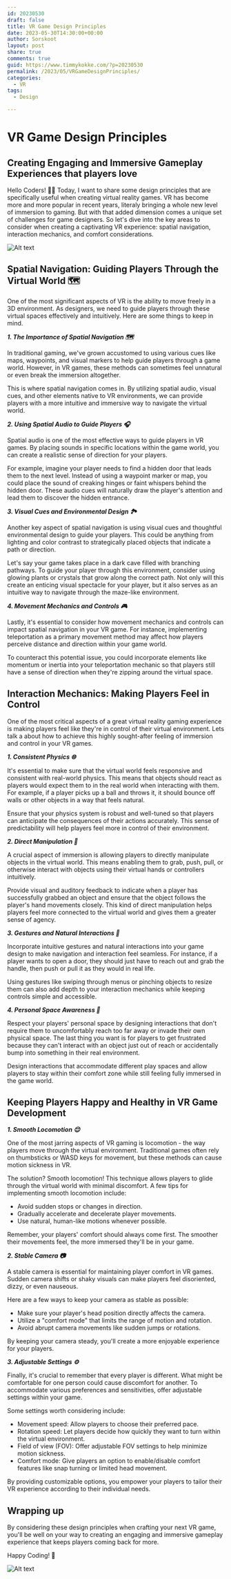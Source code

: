 ```yaml
---
id: 20230530
draft: false
title: VR Game Design Principles
date: 2023-05-30T14:30:00+00:00
author: Sorskoot
layout: post
share: true
comments: true
guid: https://www.timmykokke.com/?p=20230530
permalink: /2023/05/VRGameDesignPrinciples/
categories:
  - VR  
tags:
  - Design

---
```


# VR Game Design Principles
## Creating Engaging and Immersive Gameplay Experiences that players love

Hello Coders! 👩‍💻 Today, I want to share some design principles that are specifically useful when creating virtual reality games. VR has become more and more popular in recent years, literaly bringing a whole new level of immersion to gaming. But with that added dimension comes a unique set of challenges for game designers. So let's dive into the key areas to consider when creating a captivating VR experience: spatial navigation, interaction mechanics, and comfort considerations.

![Alt text](/images/2023/05/girlcreatingvr.jpeg)

## Spatial Navigation: Guiding Players Through the Virtual World 🗺️

One of the most significant aspects of VR is the ability to move freely in a 3D environment. As designers, we need to guide players through these virtual spaces effectively and intuitively. Here are some things to keep in mind.

***1. The Importance of Spatial Navigation 🗺️***

In traditional gaming, we've grown accustomed to using various cues like maps, waypoints, and visual markers to help guide players through a game world. However, in VR games, these methods can sometimes feel unnatural or even break the immersion altogether.

This is where spatial navigation comes in. By utilizing spatial audio, visual cues, and other elements native to VR environments, we can provide players with a more intuitive and immersive way to navigate the virtual world.

***2. Using Spatial Audio to Guide Players 🎧***

Spatial audio is one of the most effective ways to guide players in VR games. By placing sounds in specific locations within the game world, you can create a realistic sense of direction for your players.

For example, imagine your player needs to find a hidden door that leads them to the next level. Instead of using a waypoint marker or map, you could place the sound of creaking hinges or faint whispers behind the hidden door. These audio cues will naturally draw the player's attention and lead them to discover the hidden entrance.

***3. Visual Cues and Environmental Design 🏞️***

Another key aspect of spatial navigation is using visual cues and thoughtful environmental design to guide your players. This could be anything from lighting and color contrast to strategically placed objects that indicate a path or direction.

Let's say your game takes place in a dark cave filled with branching pathways. To guide your player through this environment, consider using glowing plants or crystals that grow along the correct path. Not only will this create an enticing visual spectacle for your player, but it also serves as an intuitive way to navigate through the maze-like environment.

***4. Movement Mechanics and Controls 🎮***

Lastly, it's essential to consider how movement mechanics and controls can impact spatial navigation in your VR game. For instance, implementing teleportation as a primary movement method may affect how players perceive distance and direction within your game world.

To counteract this potential issue, you could incorporate elements like momentum or inertia into your teleportation mechanic so that players still have a sense of direction when they're zipping around the virtual space.

## Interaction Mechanics: Making Players Feel in Control


One of the most critical aspects of a great virtual reality gaming experience is making players feel like they're in control of their virtual environment. Lets talk a about how to achieve this highly sought-after feeling of immersion and control in your VR games.

***1. Consistent Physics 🌐***

It's essential to make sure that the virtual world feels responsive and consistent with real-world physics. This means that objects should react as players would expect them to in the real world when interacting with them. For example, if a player picks up a ball and throws it, it should bounce off walls or other objects in a way that feels natural.

Ensure that your physics system is robust and well-tuned so that players can anticipate the consequences of their actions accurately. This sense of predictability will help players feel more in control of their environment.

***2. Direct Manipulation 🤲***

A crucial aspect of immersion is allowing players to directly manipulate objects in the virtual world. This means enabling them to grab, push, pull, or otherwise interact with objects using their virtual hands or controllers intuitively.

Provide visual and auditory feedback to indicate when a player has successfully grabbed an object and ensure that the object follows the player's hand movements closely. This kind of direct manipulation helps players feel more connected to the virtual world and gives them a greater sense of agency.

***3. Gestures and Natural Interactions 👋***

Incorporate intuitive gestures and natural interactions into your game design to make navigation and interaction feel seamless. For instance, if a player wants to open a door, they should just have to reach out and grab the handle, then push or pull it as they would in real life.

Using gestures like swiping through menus or pinching objects to resize them can also add depth to your interaction mechanics while keeping controls simple and accessible.

***4. Personal Space Awareness 🚀***

Respect your players' personal space by designing interactions that don't require them to uncomfortably reach too far away or invade their own physical space. The last thing you want is for players to get frustrated because they can't interact with an object just out of reach or accidentally bump into something in their real environment.

Design interactions that accommodate different play spaces and allow players to stay within their comfort zone while still feeling fully immersed in the game world.

## Keeping Players Happy and Healthy in VR Game Development

***1. Smooth Locomotion 😌***

One of the most jarring aspects of VR gaming is locomotion - the way players move through the virtual environment. Traditional games often rely on thumbsticks or WASD keys for movement, but these methods can cause motion sickness in VR.

The solution? Smooth locomotion! This technique allows players to glide through the virtual world with minimal discomfort. A few tips for implementing smooth locomotion include:

- Avoid sudden stops or changes in direction.
- Gradually accelerate and decelerate player movements.
- Use natural, human-like motions whenever possible.

Remember, your players' comfort should always come first. The smoother their movements feel, the more immersed they'll be in your game.

***2. Stable Camera 📷***

A stable camera is essential for maintaining player comfort in VR games. Sudden camera shifts or shaky visuals can make players feel disoriented, dizzy, or even nauseous.

Here are a few ways to keep your camera as stable as possible:

- Make sure your player's head position directly affects the camera.
- Utilize a "comfort mode" that limits the range of motion and rotation.
- Avoid abrupt camera movements like sudden jumps or rotations.

By keeping your camera steady, you'll create a more enjoyable experience for your players.

***3. Adjustable Settings ⚙️***

Finally, it's crucial to remember that every player is different. What might be comfortable for one person could cause discomfort for another. To accommodate various preferences and sensitivities, offer adjustable settings within your game.

Some settings worth considering include:

- Movement speed: Allow players to choose their preferred pace.
- Rotation speed: Let players decide how quickly they want to turn within the virtual environment.
- Field of view (FOV): Offer adjustable FOV settings to help minimize motion sickness.
- Comfort mode: Give players an option to enable/disable comfort features like snap turning or limited head movement.

By providing customizable options, you empower your players to tailor their VR experience according to their individual needs.

## Wrapping up 

By considering these design principles when crafting your next VR game, you'll be well on your way to creating an engaging and immersive gameplay experience that keeps players coming back for more. 

Happy Coding! 🚀

![Alt text](/images/2023/05/vr%20interaction.jpeg)